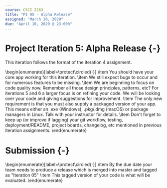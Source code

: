 ```yaml
---
course: CSCI 2263
title: "PI 05 - Alpha Release"
assigned: "March 20, 2020"
due: "April 10, 2020 @ 23:00h"
...
```


# Project Iteration 5: Alpha Release {-}

This iteration follows the format of the iteration 4 assignment.

\begin{enumerate}[label=\protect\circled{$\cdot$}]
\item You should have your core app working for this iteration.
\item We still expect bugs to occur and for numerous features to be missing.
\item We are beginning to focus on code quality now. Remember all those design principles, patterns, etc? For iterations 5 and 6 a larger focus is on refining your code. We will be looking over your code and giving suggestions for improvement.
\item The only new requirement is that you must also supply a packaged version of your app. This means either an .exe (Windows), .pkg/.dmg (macOS) or package managers in Linux. Talk with your instructor for details.
\item Don't forget to keep up (or improve if lagging) your git workflow, testing, deployment/README, project boards, changelog, etc mentioned in previous iteration assignments.
\end{enumerate}


# Submission {-}

\begin{enumerate}[label=\protect\circled{$\cdot$}]
\item By the due date your team needs to produce a release which is merged into master and tagged as "Iteration 05"
\item This tagged version of your code is what will be evaluated.
\end{enumerate}

